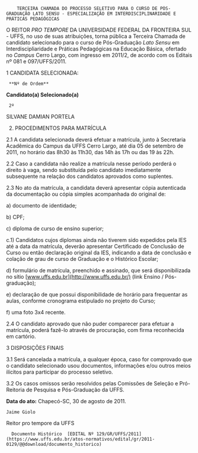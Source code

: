         TERCEIRA CHAMADA DO PROCESSO SELETIVO PARA O CURSO DE PÓS-GRADUAÇÃO LATO SENSU - ESPECIALIZAÇÃO EM INTERDISCIPLINARIDADE E PRÁTICAS PEDAGÓGICAS  

O REITOR *PRO TEMPORE* DA UNIVERSIDADE FEDERAL DA FRONTEIRA SUL - UFFS, no uso de suas atribuições, torna pública a Terceira Chamada de candidato selecionado para o curso de Pós-Graduação *Lato Sensu* em Interdiscipliaridade e Práticas Pedagógicas na Educação Básica, ofertado no *Campus* Cerro Largo, com ingresso em 2011/2, de acordo com os Editais nº 081 e 097/UFFS/2011.

 1 CANDIDATA SELECIONADA:

     **Nº de Ordem**

   **Candidato(a) Selecionado(a)**

     2º

   SILVANE DAMIAN PORTELA

      

 2. PROCEDIMENTOS PARA MATRÍCULA

 2.1 A candidata selecionada deverá efetuar a matrícula, junto à Secretaria Acadêmica do Campus da UFFS Cerro Largo, até dia 05 de setembro de 2011, no horário das 8h30 às 11h30, das 14h às 17h ou das 19 às 22h.

 2.2 Caso a candidata não realize a matrícula nesse período perderá o direito à vaga, sendo substituída pelo candidato imediatamente subsequente na relação dos candidatos aprovados como suplentes.

 2.3 No ato da matrícula, a candidata deverá apresentar cópia autenticada da documentação ou cópia simples acompanhada do original de:

 a) documento de identidade;

 b) CPF;

 c) diploma de curso de ensino superior;

 c.1) Candidatos cujos diplomas ainda não tiverem sido expedidos pela IES até a data da matrícula, deverão apresentar Certificado de Conclusão de Curso ou então declaração original da IES, indicando a data de conclusão e colação de grau de curso de Graduação e o Histórico Escolar;

 d) formulário de matrícula, preenchido e assinado, que será disponibilizada no sítio [www.uffs.edu.br](http://www.uffs.edu.br/) (link Ensino / Pós-graduação);

 e) declaração de que possui disponibilidade de horário para frequentar as aulas, conforme cronograma estipulado no projeto do Curso;

 f) uma foto 3x4 recente.

 2.4 O candidato aprovado que não puder comparecer para efetuar a matrícula, poderá fazê-lo através de procuração, com firma reconhecida em cartório.

 3 DISPOSIÇÕES FINAIS

 3.1 Será cancelada a matrícula, a qualquer época, caso for comprovado que o candidato selecionado usou documentos, informações e/ou outros meios ilícitos para participar do processo seletivo.

 3.2 Os casos omissos serão resolvidos pelas Comissões de Seleção e Pró-Reitoria de Pesquisa e Pós-Graduação da UFFS.

  

   **Data do ato:** Chapecó-SC, 30 de agosto de 2011.   
 

    Jaime Giolo   
 Reitor pro tempore da UFFS 

      Documento Histórico  [EDITAL Nº 129/GR/UFFS/2011](https://www.uffs.edu.br/atos-normativos/edital/gr/2011-0129/@@download/documento_historico)     
      